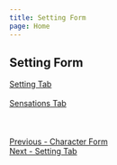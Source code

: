```yaml
---
title: Setting Form
page: Home
---
```

## Setting Form ##
[Setting Tab](Setting_Tab.md) <br/><br/>
[Sensations Tab](Sensations_Tab.md) <br/><br/>
 <br/>
 <br/>
[Previous - Character Form](Character_Form.md) <br/>
[Next - Setting Tab](Setting_Tab.md) <br/>
